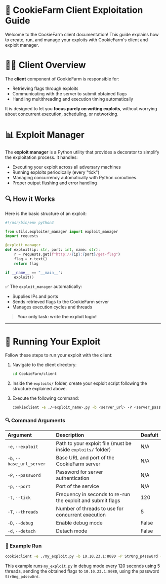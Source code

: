 # 📜 CookieFarm Client Exploitation Guide

Welcome to the CookieFarm client documentation! This guide explains how to create, run, and manage your exploits with CookieFarm's client and exploit manager.



# 👨‍💻 Client Overview

The **client** component of CookieFarm is responsible for:
- Retrieving flags through exploits
- Communicating with the server to submit obtained flags
- Handling multithreading and execution timing automatically

It is designed to let you **focus purely on writing exploits**, without worrying about concurrent execution, scheduling, or networking.



# 📊 Exploit Manager

The **exploit manager** is a Python utility that provides a decorator to simplify the exploitation process. It handles:

- Executing your exploit across all adversary machines
- Running exploits periodically (every "tick")
- Managing concurrency automatically with Python coroutines
- Proper output flushing and error handling

## 🔍 How it Works

Here is the basic structure of an exploit:

```python
#!/usr/bin/env python3

from utils.exploiter_manager import exploit_manager
import requests

@exploit_manager
def exploit(ip: str, port: int, name: str):
    r = requests.get(f"http://{ip}:{port}/get-flag")
    flag = r.text()
    return flag

if __name__ == "__main__":
    exploit()
```

✅ The `exploit_manager` automatically:
- Supplies IPs and ports
- Sends retrieved flags to the CookieFarm server
- Manages execution cycles and threads

> **Your only task: write the exploit logic!**

---

# 🚀 Running Your Exploit

Follow these steps to run your exploit with the client:

1. Navigate to the client directory:

   ```bash
   cd CookieFarm/client
   ```

2. Inside the `exploits/` folder, create your exploit script following the structure explained above.

3. Execute the following command:

   ```bash
   cookieclient -e ./<exploit_name>.py -b <server_url> -P <server_password> -p <service_port> -t <tick_time> -T <thread_count> -d
   ```

### 🔍 Command Arguments

| Argument | Description | Deafult |
|:---------|:------------|:--------|
| `-e`, `--exploit` | Path to your exploit file (must be inside `exploits/` folder) | N/A |
| `-b`, `--base_url_server` | Base URL and port of the CookieFarm server | N/A |
| `-P`, `--password` | Password for server authentication | N/A |
| `-p`, `--port` | Port of the service | N/A |
| `-t`, `--tick` | Frequency in seconds to re-run the exploit and submit flags | 120 |
| `-T`, `--threads` | Number of threads to use for concurrent execution | 5 |
| `-D`, `--debug` | Enable debug mode | False |
| `-d`, `--detach` | Detach mode | False |

### 📂 Example Run

```bash
cookieclient -e ./my_exploit.py -b 10.10.23.1:8080 -P Str0ng_p4ssw0rd -p 8080 -t 120 -T 5 -d
```

This example runs `my_exploit.py` in debug mode every 120 seconds using 5 threads, sending the obtained flags to `10.10.23.1:8080`, using the password `Str0ng_p4ssw0rd`.
